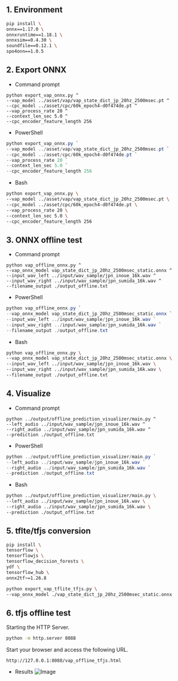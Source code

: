 ## 1. Environment
```bash
pip install \
onnx==1.17.0 \
onnxruntime==1.18.1 \
onnxsim==0.4.30 \
soundfile==0.12.1 \
spo4onn==1.0.5
```

## 2. Export ONNX
- Command prompt
```shell
python export_vap_onnx.py ^
--vap_model ../asset/vap/vap_state_dict_jp_20hz_2500msec.pt ^
--cpc_model ../asset/cpc/60k_epoch4-d0f474de.pt ^
--vap_process_rate 20 ^
--context_len_sec 5.0 ^
--cpc_encoder_feature_length 256
```
- PowerShell
```powershell
python export_vap_onnx.py `
--vap_model ../asset/vap/vap_state_dict_jp_20hz_2500msec.pt `
--cpc_model ../asset/cpc/60k_epoch4-d0f474de.pt `
--vap_process_rate 20 `
--context_len_sec 5.0 `
--cpc_encoder_feature_length 256
```
- Bash
```bash
python export_vap_onnx.py \
--vap_model ../asset/vap/vap_state_dict_jp_20hz_2500msec.pt \
--cpc_model ../asset/cpc/60k_epoch4-d0f474de.pt \
--vap_process_rate 20 \
--context_len_sec 5.0 \
--cpc_encoder_feature_length 256
```

## 3. ONNX offline test
- Command prompt
```shell
python vap_offline_onnx.py ^
--vap_onnx_model vap_state_dict_jp_20hz_2500msec_static.onnx ^
--input_wav_left ../input/wav_sample/jpn_inoue_16k.wav ^
--input_wav_right ../input/wav_sample/jpn_sumida_16k.wav ^
--filename_output ./output_offline.txt
```
- PowerShell
```powershell
python vap_offline_onnx.py `
--vap_onnx_model vap_state_dict_jp_20hz_2500msec_static.onnx `
--input_wav_left ../input/wav_sample/jpn_inoue_16k.wav `
--input_wav_right ../input/wav_sample/jpn_sumida_16k.wav `
--filename_output ./output_offline.txt
```
- Bash
```bash
python vap_offline_onnx.py \
--vap_onnx_model vap_state_dict_jp_20hz_2500msec_static.onnx \
--input_wav_left ../input/wav_sample/jpn_inoue_16k.wav \
--input_wav_right ../input/wav_sample/jpn_sumida_16k.wav \
--filename_output ./output_offline.txt
```

## 4. Visualize
- Command prompt
```shell
python ../output/offline_prediction_visualizer/main.py ^
--left_audio ../input/wav_sample/jpn_inoue_16k.wav ^
--right_audio ../input/wav_sample/jpn_sumida_16k.wav ^
--prediction ./output_offline.txt
```
- PowerShell
```powershell
python ../output/offline_prediction_visualizer/main.py `
--left_audio ../input/wav_sample/jpn_inoue_16k.wav `
--right_audio ../input/wav_sample/jpn_sumida_16k.wav `
--prediction ./output_offline.txt
```
- Bash
```bash
python ../output/offline_prediction_visualizer/main.py \
--left_audio ../input/wav_sample/jpn_inoue_16k.wav \
--right_audio ../input/wav_sample/jpn_sumida_16k.wav \
--prediction ./output_offline.txt
```

## 5. tflte/tfjs conversion
```bash
pip install \
tensorflow \
tensorflowjs \
tensorflow_decision_forests \
ydf \
tensorflow_hub \
onnx2tf>=1.26.8
```
```bash
python export_vap_tflite_tfjs.py \
--vap_onnx_model ./vap_state_dict_jp_20hz_2500msec_static.onnx
```

## 6. tfjs offline test
Starting the HTTP Server.
```bash
python -m http.server 8088
```
Start your browser and access the following URL.
```
http://127.0.0.1:8088/vap_offline_tfjs.html
```
- Results
![Image](https://github.com/user-attachments/assets/5a683135-4730-4d8f-aa22-160030d2ad3e)